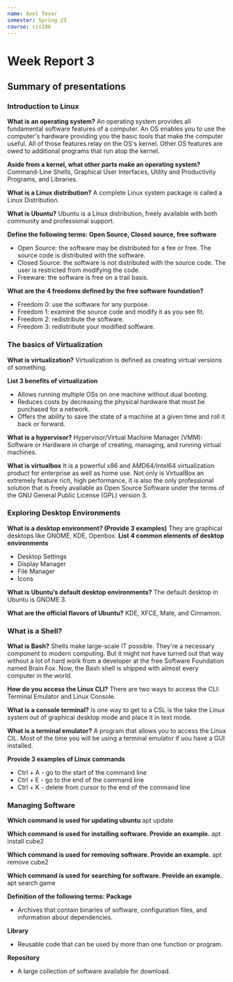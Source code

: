```yaml
---
name: Axel Tovar
semester: Spring 23
course: cis106
---
```


# Week Report 3

## Summary of presentations

### Introduction to Linux
**What is an operating system?**
An operating system provides all fundamental software features of a computer. An OS enables you to use the computer's hardware providing you the basic tools that make the computer useful. All of those features relay on the OS's kernel. Other OS features are owed to additional programs that run atop the kernel.

**Aside from a kernel, what other parts make an operating system?**
Command-Line Shells, Graphical User Interfaces, Utility and Productivity Programs, and Libraries.

**What is a Linux distribution?**
A complete Linux system package is called a Linux Distribution.

**What is Ubuntu?**
Ubuntu is a Linux distribution, freely available with both community and professional support.

**Define the following terms: Open Source, Closed source, free software**
* Open Source: the software may be distributed for a fee or free. The source code is distributed with the software.
* Closed Source: the software is not distributed with the source code. The user is restricted from modifying the code.
* Freeware: the software is free on a trail basis.

**What are the 4 freedoms defined by the free software foundation?**
* Freedom 0: use the software for any purpose.
* Freedom 1: examine the source code and modify it as you see fit.
* Freedom 2: redistribute the software.
* Freedom 3: redistribute your modified software.

### The basics of Virtualization
**What is virtualization?**
Virtualization is defined as creating virtual versions of something.

**List 3 benefits of virtualization**
* Allows running multiple OSs on one machine without dual booting.
* Reduces costs by decreasing the physical hardware that must be purchased for a network.
* Offers the ability to save the state of a machine at a given time and roll it back or forward.

**What is a hypervisor?**
Hypervisor/Virtual Machine Manager (VMM): Software or Hardware in charge of creating, managing, and running virtual machines.

**What is virtualbox**
It is a powerful x86 and AMD64/Intel64 virtualization product for enterprise as well as home use. Not only is VirtualBox an extremely feature rich, high performance, it is also the only professional solution that is freely available as Open Source Software under the terms of the GNU General Public License (GPL) version 3.

### Exploring Desktop Environments
**What is a desktop environment? (Provide 3 examples)**
They are graphical desktops like GNOME, KDE, Openbox.
**List 4 common elements of desktop environments**
* Desktop Settings
* Display Manager
* File Manager
* Icons

**What is Ubuntu’s default desktop environments?**
The default desktop in Ubuntu is GNOME 3.

**What are the official flavors of Ubuntu?**
KDE, XFCE, Mate, and Cinnamon.

### What is a Shell?
**What is Bash?**
Shells make large-scale IT possible. They're a necessary component to modern computing. But it might not have turned out that way without a lot of hard work from a developer at the free Software Foundation named Brain Fox. Now, the Bash shell is shipped with almost every computer in the world.

**How do you access the Linux CLI?**
There are two ways to access the CLI: Terminal Emulator and Linux Console.

**What is a console terminal?**
Is one way to get to a CSL is the take the Linux system out of graphical desktop mode and place it in text mode.

**What is a terminal emulator?**
A program that allows you to access the Linux CIL. Most of the time you will be using a terminal emulator if uou have a GUI installed.

**Provide 3 examples of Linux commands**
* Ctrl + A - go to the start of the command line
* Ctrl + E - go to the end of the command line
* Ctrl + K - delete from cursor to the end of the command line

### Managing Software
**Which command is used for updating ubuntu**
apt update

**Which command is used for installing software. Provide an example.**
apt install cube2

**Which command is used for removing software. Provide an example.**
apt remove cube2

**Which command is used for searching for software. Provide an example.**
apt search game

**Definition of the following terms:**
**Package**
* Archives that contain binaries of software, configuration files, and information about dependencies.

**Library**
* Reusable code that can be used by more than one function or program.

**Repository** 
* A large collection of software available for download.